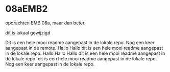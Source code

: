 # 08aEMB2
opdrachten EMB 08a, maar dan beter.

dit is lokaal gewijzigd

Dit is een hele mooi readme aangepast in de lokale repo. Nog een keer aangepast in de remote.
Hallo Hallo dit is een hele mooi readme aangepast in de lokale repo.
Hallo Hallo Hallo dit is een hele mooi readme aangepast in de lokale repo.
dit is een hele mooi readme aangepast in de lokale repo. Nog een keer aangepast in de lokale repo.

